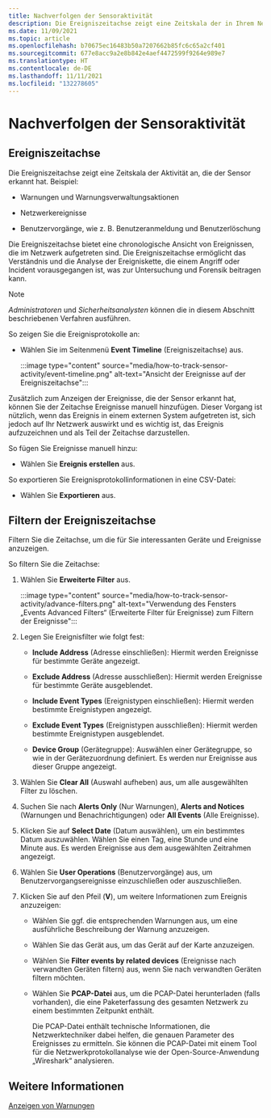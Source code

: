 ```yaml
---
title: Nachverfolgen der Sensoraktivität
description: Die Ereigniszeitachse zeigt eine Zeitskala der in Ihrem Netzwerk erkannten Aktivität an, einschließlich Warnungen und Warnungsverwaltungsaktionen, Netzwerkereignisse und Benutzervorgänge wie Benutzeranmeldung und Benutzerlöschung.
ms.date: 11/09/2021
ms.topic: article
ms.openlocfilehash: b70675ec16483b50a7207662b85fc6c65a2cf401
ms.sourcegitcommit: 677e8acc9a2e8b842e4aef4472599f9264e989e7
ms.translationtype: HT
ms.contentlocale: de-DE
ms.lasthandoff: 11/11/2021
ms.locfileid: "132278605"
---
```

# <a name="track-sensor-activity"></a>Nachverfolgen der Sensoraktivität

## <a name="event-timeline"></a>Ereigniszeitachse

Die Ereigniszeitachse zeigt eine Zeitskala der Aktivität an, die der Sensor erkannt hat. Beispiel:

  - Warnungen und Warnungsverwaltungsaktionen

  - Netzwerkereignisse

  - Benutzervorgänge, wie z. B. Benutzeranmeldung und Benutzerlöschung

Die Ereigniszeitachse bietet eine chronologische Ansicht von Ereignissen, die im Netzwerk aufgetreten sind. Die Ereigniszeitachse ermöglicht das Verständnis und die Analyse der Ereigniskette, die einem Angriff oder Incident vorausgegangen ist, was zur Untersuchung und Forensik beitragen kann.

> [!NOTE]
> *Administratoren* und *Sicherheitsanalysten* können die in diesem Abschnitt beschriebenen Verfahren ausführen.

So zeigen Sie die Ereignisprotokolle an:

- Wählen Sie im Seitenmenü **Event Timeline** (Ereigniszeitachse) aus.

   :::image type="content" source="media/how-to-track-sensor-activity/event-timeline.png" alt-text="Ansicht der Ereignisse auf der Ereigniszeitachse":::

Zusätzlich zum Anzeigen der Ereignisse, die der Sensor erkannt hat, können Sie der Zeitachse Ereignisse manuell hinzufügen. Dieser Vorgang ist nützlich, wenn das Ereignis in einem externen System aufgetreten ist, sich jedoch auf Ihr Netzwerk auswirkt und es wichtig ist, das Ereignis aufzuzeichnen und als Teil der Zeitachse darzustellen.

So fügen Sie Ereignisse manuell hinzu:

- Wählen Sie **Ereignis erstellen** aus.

So exportieren Sie Ereignisprotokollinformationen in eine CSV-Datei:

- Wählen Sie **Exportieren** aus.

## <a name="filter-the-event-timeline"></a>Filtern der Ereigniszeitachse

Filtern Sie die Zeitachse, um die für Sie interessanten Geräte und Ereignisse anzuzeigen.

So filtern Sie die Zeitachse:

1. Wählen Sie **Erweiterte Filter** aus.

   :::image type="content" source="media/how-to-track-sensor-activity/advance-filters.png" alt-text="Verwendung des Fensters „Events Advanced Filters“ (Erweiterte Filter für Ereignisse) zum Filtern der Ereignisse":::

2. Legen Sie Ereignisfilter wie folgt fest:

   - **Include Address** (Adresse einschließen): Hiermit werden Ereignisse für bestimmte Geräte angezeigt.

   - **Exclude Address** (Adresse ausschließen): Hiermit werden Ereignisse für bestimmte Geräte ausgeblendet.

   - **Include Event Types** (Ereignistypen einschließen): Hiermit werden bestimmte Ereignistypen angezeigt.

   - **Exclude Event Types** (Ereignistypen ausschließen): Hiermit werden bestimmte Ereignistypen ausgeblendet.

   - **Device Group** (Gerätegruppe): Auswählen einer Gerätegruppe, so wie in der Gerätezuordnung definiert. Es werden nur Ereignisse aus dieser Gruppe angezeigt.

3. Wählen Sie **Clear All** (Auswahl aufheben) aus, um alle ausgewählten Filter zu löschen.

4. Suchen Sie nach **Alerts Only** (Nur Warnungen), **Alerts and Notices** (Warnungen und Benachrichtigungen) oder **All Events** (Alle Ereignisse).

5. Klicken Sie auf **Select Date** (Datum auswählen), um ein bestimmtes Datum auszuwählen. Wählen Sie einen Tag, eine Stunde und eine Minute aus. Es werden Ereignisse aus dem ausgewählten Zeitrahmen angezeigt.

6.  Wählen Sie **User Operations** (Benutzervorgänge) aus, um Benutzervorgangsereignisse einzuschließen oder auszuschließen.

7.  Klicken Sie auf den Pfeil (**V**), um weitere Informationen zum Ereignis anzuzeigen:

    - Wählen Sie ggf. die entsprechenden Warnungen aus, um eine ausführliche Beschreibung der Warnung anzuzeigen.

    - Wählen Sie das Gerät aus, um das Gerät auf der Karte anzuzeigen.

    - Wählen Sie **Filter events by related devices** (Ereignisse nach verwandten Geräten filtern) aus, wenn Sie nach verwandten Geräten filtern möchten.

    - Wählen Sie **PCAP-Datei** aus, um die PCAP-Datei herunterladen (falls vorhanden), die eine Paketerfassung des gesamten Netzwerk zu einem bestimmten Zeitpunkt enthält. 
    
      Die PCAP-Datei enthält technische Informationen, die Netzwerktechniker dabei helfen, die genauen Parameter des Ereignisses zu ermitteln. Sie können die PCAP-Datei mit einem Tool für die Netzwerkprotokollanalyse wie der Open-Source-Anwendung „Wireshark“ analysieren.

## <a name="see-also"></a>Weitere Informationen

[Anzeigen von Warnungen](how-to-view-alerts.md)
